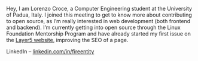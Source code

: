 Hey, I am Lorenzo Croce, a Computer Engineering student at the University of Padua, Italy. I joined this meeting to get to know more about contributing to open source, as I’m really interested in web development (both frontend and backend). I’m currently getting into open source through the Linux Foundation Mentorship Program and have already started my first issue on the [Layer5 website](https://github.com/layer5io/layer5/issues/6757), improving the SEO of a page.

LinkedIn – [linkedin.com/in/fireentity](#)
